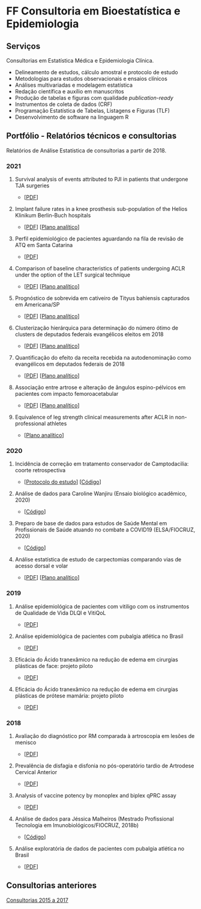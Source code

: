 # FF Consultoria em Bioestatística e Epidemiologia

## Serviços

Consultorias em Estatística Médica e Epidemiologia Clínica.

- Delineamento de estudos, cálculo amostral e protocolo de estudo
- Metodologias para estudos observacionais e ensaios clínicos
- Análises multivariadas e modelagem estatística
- Redação científica e auxílio em manuscritos
- Produção de tabelas e figuras com qualidade *publication-ready*
- Instrumentos de coleta de dados (CRF)
- Programação Estatística de Tabelas, Listagens e Figuras (TLF)
- Desenvolvimento de software na linguagem R

## Portfólio - Relatórios técnicos e consultorias

Relatórios de Análise Estatística de consultorias a partir de 2018.
<!-- Em algumas consultorias a interpretação dos resultados foi comunicada em reunião, sem a emissão de relatório formal. -->
<!-- Nesses casos, o link mostra apenas os resultados brutos (tabelas e figuras). -->

<!-- 1. title -->
<!--     - [[PDF][SAR-yyyy-NNN-pdf]] -->
<!--     [[Plano analítico][SAR-yyyy-NNN-sap]] -->

[sar-YYYY-NNN-pdf]: https://docs.google.com/viewer?url=https://github.com/philsf-biostat/SAR-YYYY-NNN-XX/raw/main/report/SAR-YYYY-NNN-XX-v01.pdf
[sar-YYYY-NNN-sap]: https://docs.google.com/viewer?url=https://github.com/philsf-biostat/SAR-YYYY-NNN-XX/raw/main/report/SAP-YYYY-NNN-XX-v02.pdf

### 2021

1. Survival analysis of events attributed to PJI in patients that undergone TJA surgeries
    - [[PDF][SAR-2021-001-pdf]]

1. Implant failure rates in a knee prosthesis sub-population of the Helios Klinikum Berlin-Buch hospitals
    - [[PDF][SAR-2021-002-pdf]]
	[[Plano analítico][SAR-2021-002-sap]]

1. Perfil epidemiológico de pacientes aguardando na fila de revisão de ATQ em Santa Catarina
   - [[PDF][SAR-2021-003-pdf]]

1. Comparison of baseline characteristics of patients undergoing ACLR under the option of the LET surgical technique
    - [[PDF][SAR-2021-004-pdf]]
    [[Plano analítico][SAR-2021-004-sap]]

1. Prognóstico de sobrevida em cativeiro de Tityus bahiensis capturados em Americana/SP
    - [[PDF][SAR-2021-008-pdf]]
    [[Plano analítico][SAR-2021-008-sap]]

1. Clusterização hierárquica para determinação do número ótimo de clusters de deputados federais evangélicos eleitos em 2018
    - [[PDF][SAR-2021-011-pdf]]
    [[Plano analítico][SAR-2021-011-sap]]

1. Quantificação do efeito da receita recebida na autodenominação como evangélicos em deputados federais de 2018
    - [[PDF][SAR-2021-012-pdf]]
    [[Plano analítico][SAR-2021-012-sap]]

1. Associação entre artrose e alteração de ângulos espino-pélvicos em pacientes com impacto femoroacetabular
    - [[PDF][SAR-2021-014-pdf]]
    [[Plano analítico][SAR-2021-014-sap]]

1. Equivalence of leg strength clinical measurements after ACLR in non-professional athletes
    - [[Plano analítico][SAR-2021-015-sap]]
    <!-- - [[PDF][SAR-2021-015-pdf]] -->
    <!-- [[Plano analítico][SAR-2021-015-sap]] -->

<!-- 1. title -->
<!--     - [[PDF][SAR-2021-006-pdf]] -->
<!--     [[Plano analítico][SAR-2021-006-sap]] -->

<!-- 1. Incidence rates of scorpion accidents in Urban Planning Areas of Americana/SP in 1998-2018 -->
<!--     - [[PDF][SAR-2021-007-pdf]] -->
<!--     [[Plano analítico][SAR-2021-007-sap]] -->

<!-- 1. title -->
<!--     - [[PDF][SAR-2021-009-pdf]] -->
<!--     [[Plano analítico][SAR-2021-009-sap]] -->

<!-- 1. title -->
<!--     - [[PDF][SAR-2021-010-pdf]] -->
<!--     [[Plano analítico][SAR-2021-010-sap]] -->

<!-- 1. Eficácia da técnica anestésica de bloqueio quadrado lombar na redução da dor pós operatória em colecistectomias videolaparoscópicas -->
<!--     - [[PDF][SAR-2021-013-pdf]] -->
<!--     [[Plano analítico][SAR-2021-013-sap]] -->

<!-- 1. title -->
<!--     - [[PDF][SAR-2021-016-pdf]] -->
<!--     [[Plano analítico][SAR-2021-016-sap]] -->

### 2020

1. Incidência de correção em tratamento conservador de Camptodacilia: coorte retrospectiva
    - [[Protocolo do estudo][SAR-2020-004-PROT]]
    [[Código][SAR-2020-004-repo]]

1. Análise de dados para Caroline Wanjiru (Ensaio biológico acadêmico, 2020)
    - [[Código][SAR-2020-003-repo]]

1. Preparo de base de dados para estudos de Saúde Mental em Profissionais de Saúde atuando no combate a COVID19 (ELSA/FIOCRUZ, 2020)
    - [[Código][dataclean-SMPS-covid19]]

1. Análise estatística de estudo de carpectomias comparando vias de acesso dorsal e volar
    - [[PDF][SAR-2020-001-PDF]]
    [[Plano analítico][SAR-2020-001-SAP]]


### 2019

1. Análise epidemiológica de pacientes com vitiligo com os instrumentos de Qualidade de Vida DLQI e VitiQoL
    - [[PDF][SAR-2019-002-pdf]]

1. Análise epidemiológica de pacientes com pubalgia atlética no Brasil
    - [[PDF][SAR-2019-001-pdf]]

1. Eficácia do Ácido tranexâmico na redução de edema em cirurgias plásticas de face: projeto piloto
    - [[PDF][SAR-2019-003-pdf]]

1. Eficácia do Ácido tranexâmico na redução de edema em cirurgias plásticas de prótese mamária: projeto piloto
    - [[PDF][SAR-2019-004-pdf]]


### 2018

1. Avaliação do diagnóstico por RM comparada à artroscopia em lesões de menisco
    - [[PDF][SAR-2018-001-PDF]]

1. Prevalência de disfagia e disfonia no pós-operatório tardio de Artrodese Cervical Anterior
    - [[PDF][SAR-2018-004-PDF]]

1. Analysis of vaccine potency by monoplex and biplex qPRC assay
      - [[PDF][SAR-2018-005-PDF]]

1. Análise de dados para Jéssica Malheiros (Mestrado Profissional Tecnologia em Imunobiológicos/FIOCRUZ, 2018b)
    - [[Código][SAR-2018-006-repo]]

1. Análise exploratória de dados de pacientes com pubalgia atlética no Brasil
      - [[PDF][SAR-2018-003-PDF]]

## Consultorias anteriores

[Consultorias 2015 a 2017](Anteriores.md)

<!-- --- -->

[SAR-2021-001-md]: https://github.com/philsf-biostat/analise_dados_LT_2021/blob/master/report/analise_dados_LT_2021-v01.md
[SAR-2021-001-pdf]: https://docs.google.com/viewer?url=https://github.com/philsf-biostat/SAR-2021-001-LT/raw/master/report/SAR-2021-001-LT-v01.pdf

[SAR-2021-002-md]: https://github.com/philsf-biostat/analise_dados_JF_2021/blob/main/report/analise_dados_JF_2021-v02.md
[SAR-2021-002-pdf]: https://docs.google.com/viewer?url=https://github.com/philsf-biostat/SAR-2021-002-JF/raw/main/report/SAR-2021-002-JF-v02.pdf
[SAR-2021-002-sap]: https://docs.google.com/viewer?url=https://github.com/philsf-biostat/SAR-2021-002-JF/raw/main/report/SAP-2021-002-JF-v01.pdf

[sar-2021-003-md]: https://github.com/philsf-biostat/SAR-2021-003-FP/blob/main/report/SAR-2021-003-FP-v01.md
[sar-2021-003-pdf]: https://docs.google.com/viewer?url=https://github.com/philsf-biostat/SAR-2021-003-FP/raw/main/report/SAR-2021-003-FP-v01.pdf

[sar-2021-004-md]: https://github.com/philsf-biostat/SAR-2021-004-TV/blob/main/report/SAR-2021-004-TV-v02.md
[sar-2021-004-pdf]: https://docs.google.com/viewer?url=https://github.com/philsf-biostat/SAR-2021-004-TV/raw/main/report/SAR-2021-004-TV-v02.pdf
[sar-2021-004-sap]: https://docs.google.com/viewer?url=https://github.com/philsf-biostat/SAR-2021-004-TV/raw/main/report/SAP-2021-004-TV-v02.pdf

[sar-2021-006-pdf]: https://docs.google.com/viewer?url=https://github.com/philsf-biostat/SAR-2021-006-MC/raw/main/report/SAR-2021-006-MC-v01.pdf
[sar-2021-006-sap]: https://docs.google.com/viewer?url=https://github.com/philsf-biostat/SAR-2021-006-MC/raw/main/report/SAP-2021-006-MC-v01.pdf

[sar-2021-007-pdf]: https://docs.google.com/viewer?url=https://github.com/philsf-biostat/SAR-2021-007-JB/raw/main/report/SAR-2021-007-JB-v01.pdf
[sar-2021-007-sap]: https://docs.google.com/viewer?url=https://github.com/philsf-biostat/SAR-2021-007-JB/raw/main/report/SAP-2021-007-JB-v01.pdf

[sar-2021-008-pdf]: https://docs.google.com/viewer?url=https://github.com/philsf-biostat/SAR-2021-008-JB/raw/main/report/SAR-2021-008-JB-v01.pdf
[sar-2021-008-sap]: https://docs.google.com/viewer?url=https://github.com/philsf-biostat/SAR-2021-008-JB/raw/main/report/SAP-2021-008-JB-v01.pdf

[sar-2021-009-pdf]: https://docs.google.com/viewer?url=https://github.com/philsf-biostat/SAR-2021-009-JB/raw/main/report/SAR-2021-009-JB-v01.pdf
[sar-2021-009-sap]: https://docs.google.com/viewer?url=https://github.com/philsf-biostat/SAR-2021-009-JB/raw/main/report/SAP-2021-009-JB-v01.pdf

[sar-2021-010-pdf]: https://docs.google.com/viewer?url=https://github.com/philsf-biostat/SAR-2021-010-JB/raw/main/report/SAR-2021-010-JB-v01.pdf
[sar-2021-010-sap]: https://docs.google.com/viewer?url=https://github.com/philsf-biostat/SAR-2021-010-JB/raw/main/report/SAP-2021-010-JB-v01.pdf

[sar-2021-011-pdf]: https://docs.google.com/viewer?url=https://github.com/philsf-biostat/SAR-2021-011-JG/raw/main/report/SAR-2021-011-JG-v01.pdf
[sar-2021-011-sap]: https://docs.google.com/viewer?url=https://github.com/philsf-biostat/SAR-2021-011-JG/raw/main/report/SAP-2021-011-JG-v01.pdf

[sar-2021-012-pdf]: https://docs.google.com/viewer?url=https://github.com/philsf-biostat/SAR-2021-012-JG/raw/main/report/SAR-2021-012-JG-v01.pdf
[sar-2021-012-sap]: https://docs.google.com/viewer?url=https://github.com/philsf-biostat/SAR-2021-012-JG/raw/main/report/SAP-2021-012-JG-v01.pdf

[sar-2021-013-pdf]: https://docs.google.com/viewer?url=https://github.com/philsf-biostat/SAR-2021-013-VB/raw/main/report/SAR-2021-013-VB-v01.pdf
[sar-2021-013-sap]: https://docs.google.com/viewer?url=https://github.com/philsf-biostat/SAR-2021-013-VB/raw/main/report/SAP-2021-013-VB-v01.pdf

[sar-2021-014-pdf]: https://docs.google.com/viewer?url=https://github.com/philsf-biostat/SAR-2021-014-FP/raw/main/report/SAR-2021-014-FP-v01.pdf
[sar-2021-014-sap]: https://docs.google.com/viewer?url=https://github.com/philsf-biostat/SAR-2021-014-FP/raw/main/report/SAP-2021-014-FP-v01.pdf

[sar-2021-015-pdf]: https://docs.google.com/viewer?url=https://github.com/philsf-biostat/SAR-2021-015-LJ/raw/main/report/SAR-2021-015-LJ-v01.pdf
[sar-2021-015-sap]: https://docs.google.com/viewer?url=https://github.com/philsf-biostat/SAR-2021-015-LJ/raw/main/report/SAP-2021-015-LJ-v02.pdf

[sar-2021-016-pdf]: https://docs.google.com/viewer?url=https://github.com/philsf-biostat/SAR-2021-016-MCL/raw/main/report/SAR-2021-016-MCL-v01.pdf
[sar-2021-016-sap]: https://docs.google.com/viewer?url=https://github.com/philsf-biostat/SAR-2021-016-MCL/raw/main/report/SAP-2021-016-MCL-v02.pdf

[sar-2020-001-md]: https://github.com/philsf-biostat/SAR-2020-001-DM/blob/master/report/SAR-2020-001-DM-v01.md
[sar-2020-001-pdf]: https://docs.google.com/viewer?url=https://github.com/philsf-biostat/SAR-2020-001-DM/raw/master/report/SAR-2020-001-DM-v01.pdf
[sar-2020-001-sap]: https://docs.google.com/viewer?url=https://github.com/philsf-biostat/SAR-2020-001-DM/raw/master/report/SAP-2020-001-DM-v01.pdf

[dataclean-smps-covid19]: https://github.com/philsf/dataclean-SMPS-covid19

[sar-2020-003-repo]: https://github.com/philsf-biostat/analise_dados_CW_2020

[sar-2020-004-prot]: https://docs.google.com/document/d/1zP3gHyTGvFkuKGh59t9Mqt87xMId9_UE/export?format=pdf
[sar-2020-004-repo]: https://github.com/philsf-biostat/analise_dados_MC_2020

[sar-2019-001-md]: https://github.com/philsf-biostat/SAR-2019-001-RG/blob/master/report/analise_dados_RG_2019-v01.md
[sar-2019-001-pdf]: https://docs.google.com/viewer?url=https://github.com/philsf-biostat/SAR-2019-001-RG/raw/master/report/SAR-2019-001-RG-v01.pdf

[sar-2019-002-md]: https://github.com/philsf-biostat/SAR-2019-002-FC/blob/master/report/SAR-2019-002-FC-v01.md
[sar-2019-002-pdf]: https://docs.google.com/viewer?url=https://github.com/philsf-biostat/SAR-2019-002-FC/raw/master/report/SAR-2019-002-FC-v01.pdf

[sar-2019-003-md]: https://github.com/philsf-biostat/analise_dados_VL_2019a/blob/master/report/analise_dados_VL_2019a-v01.md
[sar-2019-003-pdf]: https://docs.google.com/viewer?url=https://github.com/philsf-biostat/SAR-2019-003-VL/raw/master/report/SAR-2019-003-VL-v01.pdf

[sar-2019-004-md]: https://github.com/philsf-biostat/analise_dados_VL_2019b/blob/master/report/analise_dados_VL_2019b-v01.md
[sar-2019-004-pdf]: https://docs.google.com/viewer?url=https://github.com/philsf-biostat/SAR-2019-004-VL/raw/master/report/SAR-2019-004-VL-v01.pdf

[sar-2018-001-md]: https://github.com/philsf-biostat/SAR-2018-001-AL/blob/master/report/SAR-2018-001-AL-v01.md
[sar-2018-001-pdf]: https://docs.google.com/viewer?url=https://github.com/philsf-biostat/SAR-2018-001-AL/raw/master/report/SAR-2018-001-AL-v01.pdf

[sar-2018-002-repo]: https://github.com/philsf-biostat/SAR-2018-002-RC

[sar-2018-003-md]: https://github.com/philsf-biostat/SAR-2018-003-RG/blob/master/report/analise_dados_RG_2018-v01.md
[sar-2018-003-pdf]: https://docs.google.com/viewer?url=https://github.com/philsf-biostat/SAR-2018-003-RG/raw/master/report/SAR-2018-003-RG-v01.pdf

[sar-2018-004-md]: https://github.com/philsf-biostat/analise_dados_FC_2018a/blob/master/report/analise_dados_FC_2018a-v01.md
[sar-2018-004-pdf]: https://docs.google.com/viewer?url=https://github.com/philsf-biostat/analise_dados_FC_2018a/raw/master/report/analise_dados_FC_2018a-v01.pdf

[sar-2018-005-md]: https://github.com/philsf-biostat/analise_dados_JM_2018a/blob/master/report/analise_dados_JM_2018a-v01.md
[sar-2018-005-pdf]: https://docs.google.com/viewer?url=https://github.com/philsf-biostat/analise_dados_JM_2018a/raw/master/report/analise_dados_JM_2018a-v01.pdf

[sar-2018-006-repo]: https://github.com/philsf-biostat/analise_dados_JM_2018b
